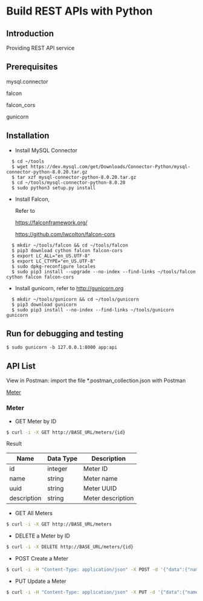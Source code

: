 # Build REST APIs with Python

## Introduction
Providing REST API service 

## Prerequisites

mysql.connector

falcon

falcon_cors

gunicorn


## Installation

* Install MySQL Connector
```
  $ cd ~/tools
  $ wget https://dev.mysql.com/get/Downloads/Connector-Python/mysql-connector-python-8.0.20.tar.gz
  $ tar xzf mysql-connector-python-8.0.20.tar.gz
  $ cd ~/tools/mysql-connector-python-8.0.20
  $ sudo python3 setup.py install
```

* Install Falcon,

  Refer to 
  
  https://falconframework.org/

  https://github.com/lwcolton/falcon-cors

```
  $ mkdir ~/tools/falcon && cd ~/tools/falcon
  $ pip3 download cython falcon falcon-cors 
  $ export LC_ALL="en_US.UTF-8"
  $ export LC_CTYPE="en_US.UTF-8"
  $ sudo dpkg-reconfigure locales
  $ sudo pip3 install --upgrade --no-index --find-links ~/tools/falcon cython falcon falcon-cors
```

* Install gunicorn, refer to http://gunicorn.org
```
  $ mkdir ~/tools/gunicorn && cd ~/tools/gunicorn
  $ pip3 download gunicorn
  $ sudo pip3 install --no-index --find-links ~/tools/gunicorn gunicorn
```

## Run for debugging and testing
```
$ sudo gunicorn -b 127.0.0.1:8000 app:api
```

## API List

View in Postman: import the file *.postman_collection.json with Postman


[Meter](#Meter) 


### Meter
* GET Meter by ID

```bash
$ curl -i -X GET http://BASE_URL/meters/{id}
```
Result

| Name          | Data Type | Description                               |
|---------------|-----------|-------------------------------------------|
| id            | integer   | Meter ID                                  |
| name          | string    | Meter name                                |
| uuid          | string    | Meter UUID                                |
| description   | string    | Meter description                         |

* GET All Meters
```bash
$ curl -i -X GET http://BASE_URL/meters
```
* DELETE a Meter by ID
```bash
$ curl -i -X DELETE http://BASE_URL/meters/{id}
```
* POST Create a Meter
```bash
$ curl -i -H "Content-Type: application/json" -X POST -d '{"data":{"name":"PM20", "description":"空调用电"}}' http://BASE_URL/meters
```
* PUT Update a Meter
```bash
$ curl -i -H "Content-Type: application/json" -X PUT -d '{"data":{"name":"PM20", "description":"空调用电"}}' http://BASE_URL/meters/{id}
```
